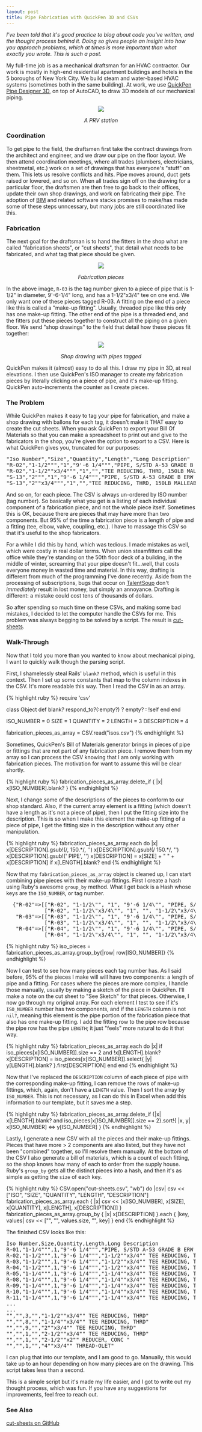 ```yaml
---
layout: post
title: Pipe Fabrication with QuickPen 3D and CSVs
---
```

<p><i>I've been told that it's good practice to blog about code you've written, and the thought process behind it.  Doing so gives people an insight into how you approach problems, which at times is more important than what exactly you wrote.  This is such a post.</i></p>

<p>My full-time job is as a mechanical draftsman for an HVAC contractor.  Our work is mostly in high-end residential apartment buildings and hotels in the 5 boroughs of New York City.  We build steam and water-based HVAC systems (sometimes both in the same building).  At work, we use <a href="http://www.quickpen.com/index.php/Products/PipeDesigner-3D-Overview.html">QuickPen Pipe Designer 3D</a>, on top of AutoCAD, to draw 3D models of our mechanical piping.</p>

<center><div><img src="/assets/images/prv.png" class="img-polaroid"/><p><i>A PRV station</i></p></center>

<h3>Coordination</h3>
<p>To get pipe to the field, the draftsmen first take the contract drawings from the architect and engineer, and we draw our pipe on the floor layout.  We then attend coordination meetings, where all trades (plumbers, electricians, sheetmetal, etc.) work on a set of drawings that has everyone's "stuff" on them.  This lets us resolve conflicts and hits.  Pipe moves around, duct gets raised or lowered, and so on.  When all trades sign off on the drawing for a particular floor, the draftsmen are then free to go back to their offices, update their own shop drawings, and work on fabricating their pipe.  The adoption of <a href="http://usa.autodesk.com/building-information-modeling/">BIM</a> and related software stacks promises to make/has made some of these steps unncessary, but many jobs are still coordinated like this.</p>

<h3>Fabrication</h3>
<p>The next goal for the draftsman is to hand the fitters in the shop what are called "fabrication sheets", or "cut sheets", that detail what needs to be fabricated, and what tag that piece should be given.</p>

<center><div><img src="/assets/images/cut-sheets.png" class="img-polaroid"/><p><i>Fabrication pieces</i></p></center>

<p>In the above image, <code>R-03</code> is the tag number given to a piece of pipe that is 1-1/2" in diameter, 9'-6-1/4" long, and has a 1-1/2"x3/4" tee on one end.  We only want one of these pieces tagged R-03.  A fitting on the end of a piece like this is called a "make-up fitting". Usually, threaded pipe like this only has one make-up fitting. The other end of the pipe is a threaded end, and the fitters put these pieces together to construct all the piping on a given floor. We send "shop drawings" to the field that detail how these pieces fit together:</p>

<center><div><img src="/assets/images/balloon-dwg.png" class="img-polaroid"/><p><i>Shop drawing with pipes tagged</i></p></center>

<p>QuickPen makes it (almost) easy to do all this.  I draw my pipe in 3D, at real elevations. I then use QuickPen's ISO manager to create my fabrication pieces by literally clicking on a piece of pipe, and it's make-up fitting.  QuickPen auto-increments the counter as I create pieces.</p>

<h3>The Problem</h3>
<p>While QuickPen makes it easy to tag your pipe for fabrication, and make a shop drawing with ballons for each tag, it doesn't make it THAT easy to create the cut sheets.  When you ask QuickPen to export your Bill Of Materials so that you can make a spreadsheet to print out and give to the fabricators in the shop, you're given the option to export to a CSV.  Here is what QuickPen gives you, truncated for our purposes:</p>

<pre>
"Iso Number","Size","Quantity","Length","Long Description"
"R-02","1-1/2""","1","9'-6 1/4""","PIPE, S/STD A-53 GRADE B ERW T.B.E."
"R-02","1-1/2""x3/4""","1","","TEE REDUCING, THRD, 150LB MALLEABLE IRON"
"S-13","2""","1","9'-6 1/4""","PIPE, S/STD A-53 GRADE B ERW T.B.E."
"S-13","2""x3/4""","1","","TEE REDUCING, THRD, 150LB MALLEABLE IRON"
</pre>

<p>And so on, for each piece.  The CSV is always un-ordered by ISO number (tag number). So basically what you get is a listing of each individual component of a fabrication piece, and not the whole piece itself.  Sometimes this is OK, because there are pieces that may have more than two components.  But 95% of the time a fabrication piece is a length of pipe and a fitting (tee, elbow, valve, coupling, etc.).  I have to massage this CSV so that it's useful to the shop fabricators.</p>

<p>For a while I did this by hand, which was tedious.  I made mistakes as well, which were costly in real dollar terms.  When union steamfitters call the office while they're standing on the 50th floor deck of a building, in the middle of winter, screaming that your pipe doesn't fit...well, that costs everyone money in wasted time and material.  In this way, drafting is different from much of the programming I've done recently.  Aside from the processing of subscriptions, bugs that occur on <a href="https://talentsoup.com">TalentSoup</a> don't <i>immediately</i> result in lost money, but simply an annoyance.  Drafting is different: a mistake could cost tens of thousands of dollars.</p>

<p>So after spending so much time on these CSVs, and making some bad mistakes, I decided to let the computer handle the CSVs for me.  This problem was always begging to be solved by a script.  The result is <a href="http://github.com/cut-sheets">cut-sheets</a>.</p>

<h3>Walk-Through</h3>
<p>Now that I told you more than you wanted to know about mechanical piping, I want to quickly walk though the parsing script.</p>

<p>First, I shamelessly steal Rails' <code>blank?</code> method, which is useful in this context.  Then I set up some constants that map to the column indexes in the CSV.  It's more readable this way. Then I read the CSV in as an array.</p>

<p>
{% highlight ruby %}
require 'csv'

class Object
  def blank?
    respond_to?(:empty?) ? empty? : !self
  end
end

ISO_NUMBER  = 0
SIZE        = 1
QUANTITY    = 2
LENGTH      = 3
DESCRIPTION = 4

fabrication_pieces_as_array = CSV.read("isos.csv")
{% endhighlight %}
</p>

<p>Sometimes, QuickPen's Bill of Materials generator brings in pieces of pipe or fittings that are not part of any fabrication piece.  I remove them from my array so I can process the CSV knowing that I am only working with fabrication pieces. The motivation for want to assume this will be clear shortly.</p>

<p>
{% highlight ruby %}
fabrication_pieces_as_array.delete_if { |x| x[ISO_NUMBER].blank? }
{% endhighlight %}
</p>

<p>Next, I change some of the descriptions of the pieces to conform to our shop standard.  Also, if the current array element is a fitting (which doesn't have a length as it's not a piece of pipe), then I put the fitting size into the description.  This is so when I make this element the make-up fitting of a piece of pipe, I get the fitting size in the description without any other manipulation.</p>

<p>
{% highlight ruby %}
fabrication_pieces_as_array.each do |x|
  x[DESCRIPTION].gsub!(/, 150.*/, '')
  x[DESCRIPTION].gsub!(/ 150.*/, '')
  x[DESCRIPTION].gsub!(' PIPE', '')
  x[DESCRIPTION] = x[SIZE] + " " + x[DESCRIPTION] if x[LENGTH].blank?
end
{% endhighlight %}
</p>

<p>Now that my <code>fabrication_pieces_as_array</code> object is cleaned up, I can start combining pipe pieces with their make-up fittings.  First I create a hash using Ruby's awesome <code>group_by</code> method.  What I get back is a Hash whose keys are the <code>ISO_NUMBER</code>, or tag number.

<p>
<pre>
  {"R-02"=>[["R-02", "1-1/2\"", "1", "9'-6 1/4\"", "PIPE, S/STD A-53 GRADE B ERW T.B.E."],
            ["R-02", "1-1/2\"x3/4\"", "1", "", "1-1/2\"x3/4\" TEE REDUCING, THRD"]],
   "R-03"=>[["R-03", "1-1/2\"", "1", "9'-6 1/4\"", "PIPE, S/STD A-53 GRADE B ERW T.B.E."],
            ["R-03", "1-1/2\"x3/4\"", "1", "", "1-1/2\"x3/4\" TEE REDUCING, THRD"]],
   "R-04"=>[["R-04", "1-1/2\"", "1", "9'-6 1/4\"", "PIPE, S/STD A-53 GRADE B ERW T.B.E."],
            ["R-04", "1-1/2\"x3/4\"", "1", "", "1-1/2\"x3/4\" TEE REDUCING, THRD"]]}
</pre>
</p>

<p>
{% highlight ruby %}
iso_pieces = fabrication_pieces_as_array.group_by{|row| row[ISO_NUMBER]}
{% endhighlight %}
<p>

<p>Now I can test to see how many pieces each tag number has.  As I said before, 95% of the pieces I make will will have two components: a length of pipe and a fitting.  For cases where the pieces are more complex, I handle those manually, usually by making a sketch of the piece in QuickPen.  I'll make a note on the cut sheet to "See Sketch" for that pieces.  Otherwise, I now go through my original array.  For each element I test to see if it's <code>ISO_NUMBER</code> number has two components, and if the <code>LENGTH</code> column is not <code>nil?</code>, meaning this element is the pipe portion of the fabrication piece that also has one make-up fitting.  I add the fitting row to the pipe row because the pipe row has the pipe <code>LENGTH</code>; it just "feels" more natural to do it that way.</p>

<p>
{% highlight ruby %}
fabrication_pieces_as_array.each do |x|
  if iso_pieces[x[ISO_NUMBER]].size == 2 and !x[LENGTH].blank? 
    x[DESCRIPTION] = iso_pieces[x[ISO_NUMBER]].select{ |y| y[LENGTH].blank? }.first[DESCRIPTION]
  end
end
{% endhighlight %}
</p>

<p>Now that I've replaced the <code>DESCRIPTION</code> column of each piece of pipe with the corresponding make-up fitting, I can remove the rows of make-up fittings, which, again, don't have a <code>LENGTH</code> value. Then I sort the array by <code>ISO_NUMBER</code>.  This is not necessary, as I can do this in Excel when add this information to our template, but it saves me a step.</p>

<p>
{% highlight ruby %}
fabrication_pieces_as_array.delete_if {|x| x[LENGTH].blank? and iso_pieces[x[ISO_NUMBER]].size == 2}.sort!{ |x, y| x[ISO_NUMBER] <=> y[ISO_NUMBER] }
{% endhighlight %}
</p>

<p>Lastly, I generate a new CSV with all the pieces and their make-up fittings.  Pieces that have more > 2 components are also listed, but they have not been "combined" together, so I'll resolve them manually. At the bottom of the CSV I also generate a bill of materials, which is a count of each fitting, so the shop knows how many of each to order from the supply house. Ruby's <code>group_by</code> gets all the distinct pieces into a hash, and then it's as simple as getting the <code>size</code> of each key.</p> 

<p>
{% highlight ruby %}
CSV.open("cut-sheets.csv", "wb") do |csv|
  csv << ["ISO", "SIZE", "QUANTITY", "LENGTH", "DESCRIPTION"]
  fabrication_pieces_as_array.each { |x| csv << [x[ISO_NUMBER], x[SIZE], x[QUANTITY], x[LENGTH], x[DESCRIPTION]] }
  fabrication_pieces_as_array.group_by { |x| x[DESCRIPTION] }.each { |key, values| csv << ["", "", values.size, "", key] }
end
{% endhighlight %}
</p>

<p>The finished CSV looks like this:</p>

<p>
<pre>
Iso Number,Size,Quantity,Length,Long Description
R-01,"1-1/4""",1,"9'-6 1/4""","PIPE, S/STD A-53 GRADE B ERW T.B.E."
R-02,"1-1/2""",1,"9'-6 1/4""","1-1/2""x3/4"" TEE REDUCING, THRD"
R-03,"1-1/2""",1,"9'-6 1/4""","1-1/2""x3/4"" TEE REDUCING, THRD"
R-04,"1-1/2""",1,"9'-6 1/4""","1-1/2""x3/4"" TEE REDUCING, THRD"
R-05,"1-1/4""",1,"9'-6 1/4""","1-1/4""x3/4"" TEE REDUCING, THRD"
R-08,"1-1/4""",1,"9'-6 1/4""","1-1/4""x3/4"" TEE REDUCING, THRD"
R-09,"1-1/4""",1,"9'-6 1/4""","1-1/4""x3/4"" TEE REDUCING, THRD"
R-10,"1-1/4""",1,"9'-6 1/4""","1-1/4""x3/4"" TEE REDUCING, THRD"
R-11,"1-1/4""",1,"9'-6 1/4""","1-1/4""x3/4"" TEE REDUCING, THRD"
...
...
"","",3,"","1-1/2""x3/4"" TEE REDUCING, THRD"
"","",8,"","1-1/4""x3/4"" TEE REDUCING, THRD"
"","",9,"","2""x3/4"" TEE REDUCING, THRD"
"","",1,"","2-1/2""x3/4"" TEE REDUCING, THRD"
"","",1,"","2-1/2""x2"" REDUCER, CONC "
"","",1,"","4""x3/4"" THREAD-OLET"
</pre>
</p>

<p>I can plug that into our template, and I am good to go.  Manually, this would take up to an hour depending on how many pieces are on the drawing.  This script takes less than a second.</p>

<p>This is a simple script but it's made my life easier, and I got to write out my thought process, which was fun.  If you have any suggestions for improvements, feel free to reach out.</p>

<h3>See Also</h3>
<p><a href="https://github.com/speric/cut-sheets/">cut-sheets on GitHub</a></p>